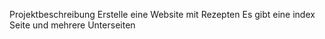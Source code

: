 Projektbeschreibung
Erstelle eine Website mit Rezepten
Es gibt eine index Seite und mehrere Unterseiten
